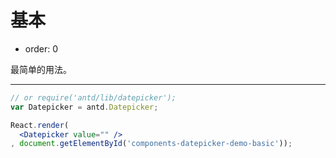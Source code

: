 # 基本

- order: 0

最简单的用法。

---

````jsx
// or require('antd/lib/datepicker');
var Datepicker = antd.Datepicker;

React.render(
  <Datepicker value="" />
, document.getElementById('components-datepicker-demo-basic'));
````

